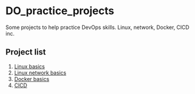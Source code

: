 # DO_practice_projects
Some projects to help practice DevOps skills. Linux, network, Docker, CICD inc.

## Project list
1. [Linux basics](/Linux/README_linux.md)
2. [Linux network basics](/Linux_net/README_linux_net.md)
3. [Docker basics](/Do-Docker/README_docker.md)
4. [CICD](/CICD/README_cicd.md)

